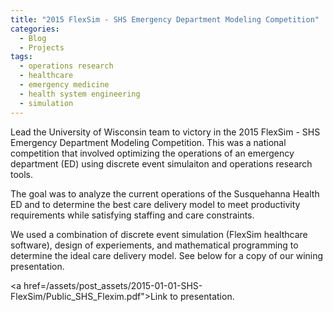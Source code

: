 ```yaml
---
title: "2015 FlexSim - SHS Emergency Department Modeling Competition"
categories:
  - Blog
  - Projects
tags:
  - operations research
  - healthcare
  - emergency medicine
  - health system engineering
  - simulation
---
```



Lead the University of Wisconsin team to victory in the 2015 FlexSim - SHS Emergency Department Modeling Competition. This was a national competition that involved optimizing the operations of an emergency department (ED) using discrete event simulaiton and operations research tools.

The goal was to analyze the current operations of the Susquehanna Health ED and to determine the best care delivery model to meet productivity requirements while satisfying staffing and care constraints.

We used a combination of discrete event simulation (FlexSim healthcare software), design of experiements, and mathematical programming to determine the ideal care delivery model. See below for a copy of our wining presentation.

<a href=/assets/post_assets/2015-01-01-SHS-FlexSim/Public_SHS_Flexim.pdf">Link to presentation.</a>

<div markdown="0">
    <object data="/assets/post_assets/2015-01-01-SHS-FlexSim/Public_SHS_Flexim.pdf" width="500" height="375" type="application/pdf"></object>
</div>


